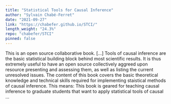 ```yaml
---
title: "Statistical Tools for Causal Inference"
author: "Sylvain Chabé-Ferret"
date: "2021-09-27"
link: "https://chabefer.github.io/STCI/"
length_weight: "24.3%"
repo: "chabefer/STCI"
pinned: false
---
```


This is an open source collaborative book. [...] Tools of causal inference are the basic statistical building block behind most scientific results.
It is thus extremely useful to have an open source collectively aggreed upon resource presenting and assessing them, as well as listing the current unresolved issues.
The content of this book covers the basic theoretical knowledge and technical skills required for implementing staistical methods of causal inference.
This means: This book is geared for teaching causal inference to graduate students that want to apply statistical tools of causal ...
